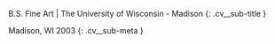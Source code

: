 B.S. Fine Art \| The University of Wisconsin - Madison
{: .cv__sub-title }

Madison, WI 2003
{: .cv__sub-meta }